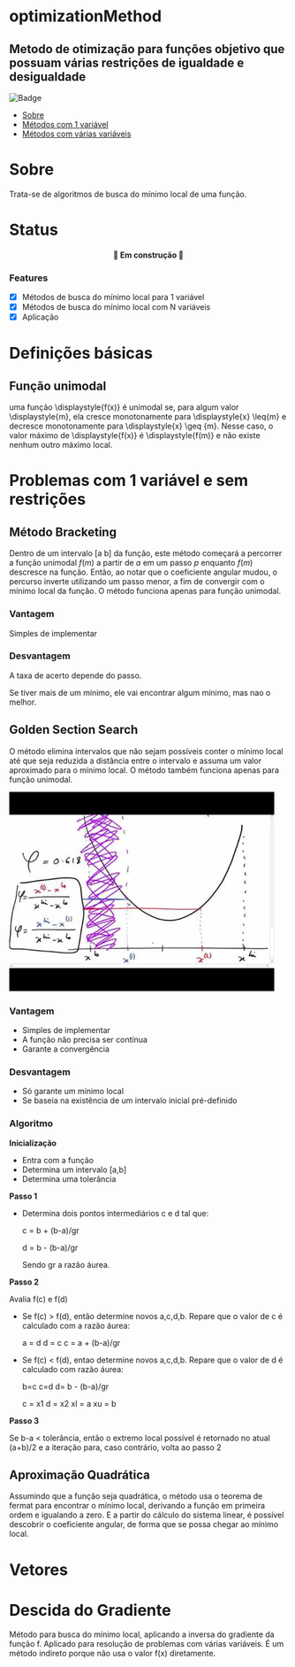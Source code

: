 # optimizationMethod

## Metodo de otimização para funções objetivo que possuam várias restrições de igualdade e desigualdade


![Badge](https://img.shields.io/badge/Colab-F9AB00?style=for-the-badge&logo=googlecolab&color=525252)


<!--ts-->
   * [Sobre](#Sobre)
   * [Métodos com 1 variável](#Problemas)
   * [Métodos com várias variáveis](#Vetores)
<!--te-->
# Sobre
Trata-se de algoritmos de busca do mínimo local de uma função.

# Status
<h4 align="center"> 
	🚧 Em construção 🚧
</h4>

### Features

- [x] Métodos de busca do mínimo local para 1 variável
- [x] Métodos de busca do mínimo local com N variáveis
- [x] Aplicação

# Definições básicas

## Função unimodal
uma função \displaystyle{f(x)} é unimodal se, para algum valor \displaystyle{m}, ela cresce monotonamente para \displaystyle{x} \leq{m} e decresce monotonamente para \displaystyle{x} \geq {m}. Nesse caso, o valor máximo de \displaystyle{f(x)} é \displaystyle{f(m)} e não existe nenhum outro máximo local.

# Problemas com 1 variável e sem restrições

## Método Bracketing	
Dentro de um intervalo [a b] da função, este método começará a percorrer a função unimodal $\displaystyle{f(m)}$ a partir de $\displaystyle{a}$ em um passo $\displaystyle{p}$ enquanto $\displaystyle{f(m)}$ descresce na função. Então, ao notar que o coeficiente angular mudou, o percurso inverte utilizando um passo menor, a fim de convergir com o mínimo local da função. O método funciona apenas para função unimodal.

### Vantagem
Simples de implementar

### Desvantagem
A taxa de acerto depende do passo.

Se tiver mais de um mínimo, ele vai encontrar algum mínimo, mas nao o melhor.


## Golden Section Search
O método elimina intervalos que não sejam possíveis conter o mínimo local até que seja reduzida a distância entre o intervalo e assuma um valor aproximado para o mínimo local. O método também funciona apenas para função unimodal.

![alt text](https://github.com/tiagosardi/optimizationMethod/blob/main/images/goldenSection.jpg)

### Vantagem

* Simples de implementar
* A função não precisa ser contínua
* Garante a convergência

### Desvantagem

* Só garante um mínimo local
* Se baseia na existência de um intervalo inicial pré-definido

### Algoritmo

**Inicialização**

* Entra com a função
* Determina um intervalo [a,b]
* Determina uma tolerância

**Passo 1**

* Determina dois pontos intermediários c e d tal que: 
   
   c = b + (b-a)/gr 

   d = b - (b-a)/gr

   Sendo gr a razão áurea.

**Passo 2**

Avalia f(c) e f(d)

* Se f(c) > f(d), então determine novos a,c,d,b. Repare que o valor de c é calculado com a razão áurea:

   a = d
   d = c
   c = a + (b-a)/gr
   
* Se f(c) < f(d), entao determine novos a,c,d,b. Repare que o valor de d é calculado com razão áurea:

   b=c
   c=d
   d= b - (b-a)/gr

   c = x1
   d = x2
   xl = a
   xu = b

**Passo 3**

Se b-a < tolerância, então o extremo local possível é retornado no atual (a+b)/2 e a iteração para, caso contrário, volta ao passo 2

## Aproximação Quadrática
Assumindo que a função seja quadrática, o método usa o teorema de fermat para encontrar o mínimo local, derivando a função em primeira ordem e igualando a zero. E a partir do cálculo do sistema linear, é possível descobrir o coeficiente angular, de forma que se possa chegar ao mínimo local. 

# Vetores

# Descida do Gradiente
Método para busca do mínimo local, aplicando a inversa do gradiente da função f. Aplicado para resolução de problemas com várias variáveis. É um método indireto porque não usa o valor f(x) diretamente.

